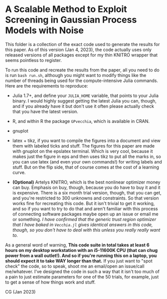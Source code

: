 
# A Scalable Method to Exploit Screening in Gaussian Process Models with Noise

This folder is a collection of the exact code used to generate the results for
this paper. As of this version (Jan 4, 2023), the code actually uses only
released versions of all packages except for my thin KNITRO wrapper that seems
pointless to register. 

To run this code and recreate the results from the paper, all you need to do is
run `bash run.sh`, although you might want to modify things like the number of
threads being used for the compute-intensive Julia commands. Here are the
requirements to reproduce:

- Julia 1.7+, and define your `JULIA_HOME` variable, that points to your Julia
binary. I would highly suggest getting the latest Julia you can, though, and
if you already have it but don't use it often please actually check that you
have the latest version.

- R, and within R the package `GPvecchia`, which is available in CRAN.

- gnuplot

- latex + tikz, if you want to compile the figures into a document and view
them with labeled ticks and stuff. The figures for this paper are made with
gnuplot on the epslatex terminal. Which is very cool, because it makes just the
figure in eps and then uses tikz to put all the marks in, so you can use latex
(and even your own commands!) for writing labels and stuff. But on the flip
side, that of course comes at the cost of a learning curve. 

- **(Optional)** Artelys KNITRO, which is the best nonlinear optimizer money can
buy. Emphasis on buy, though, because you do have to buy it and it is
expensive. There is a six month trial version, though, that you can get, and
you're restricted to 300 unknowns and constraints. So that version works fine
for recreating this code.  But it isn't trivial to get it working, and so if you
want to try to do that and aren't familiar with this process of connecting
software packages maybe open up an issue or email me or something. *I have
confirmed that the generic trust region optimizer that I have baked in
`Vecchia.jl` gives identical answers in this code, though, so you don't have to
deal with this unless you really really want to.*


As a general word of warning, **This code suite in total takes at least 6 hours
on my desktop workstation with an i5-11600K CPU (that can chug power from a wall
outlet!). And so if you're running this on a laptop, you should expect it to
take WAY longer than that.** If you just want to "spot check" the code, so to
speak, shoot me an email/open an issue/call me/whatever. I've designed the code
in such a way that it isn't too much of a pain to just estimate parameters for
one of the 50 trials, for example, just to get a sense of how things work and
stuff.

CG (Jan 2023)

